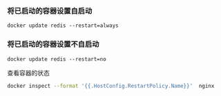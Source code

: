 ### 将已启动的容器设置自启动

```
docker update redis --restart=always
```


### 将已启动的容器设置不自启动

```
docker update redis --restart=no
```



查看容器的状态

```sh
docker inspect --format '{{.HostConfig.RestartPolicy.Name}}'  nginx
```

